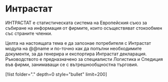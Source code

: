 # Интрастат

ИНТРАСТАТ е статистическата система на Европейския съюз за събиране на информация от фирмите, които осъществяват стокообмен със страните членки.

Целта на настоящата тема е да запознае потребителя с Интрастат модула на @@name и по-точно как да попълни необходимите документи, за да генерира и експортира Интрастат декларация. Ръководството е предназначено за специалисти Логистика и Спедиция във фирми, занимаващи се с вътрешнообщностна търговия.

[!list folder="." depth=0 style="bullet" limit=200]

